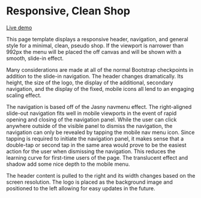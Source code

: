 # Responsive, Clean Shop

[Live demo](http://countereverything.com/github/responsive-shop)

This page template displays a responsive header, navigation, and general style for a minimal, clean, pseudo shop. If the viewport is narrower than 992px the menu will be placed the off canvas and will be shown with a smooth, slide-in effect.

Many considerations are made at all of the normal Bootstrap checkpoints in addition to the slide-in navigation. The header changes dramatically. Its height, the size of the logo, the display of the additional, secondary navigation, and the display of the fixed, mobile icons all lend to an engaging scaling effect.

The navigation is based off of the Jasny navmenu effect. The right-aligned slide-out navigation fits well in mobile viewports in the event of rapid opening and closing of the navigation panel. While the user can click anywhere outside of the visible panel to dismiss the navigation, the navigation can only be revealed by tapping the mobile nav menu icon. Since tapping is required to initiate the navigation panel, it makes sense that a double-tap or second tap in the same area would prove to be the easiest action for the user when dismissing the navigation. This reduces the learning curve for first-time users of the page. The translucent effect and shadow add some nice depth to the mobile menu.

The header content is pulled to the right and its width changes based on the screen resolution. The logo is placed as the background image and positioned to the left allowing for easy updates in the future.